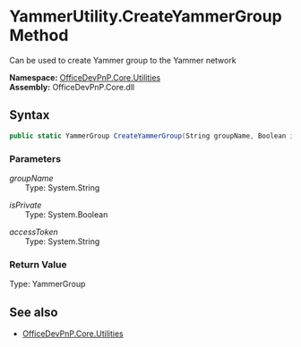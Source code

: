 # YammerUtility.CreateYammerGroup Method  
Can be used to create Yammer group to the Yammer network  

**Namespace:** [OfficeDevPnP.Core.Utilities](OfficeDevPnP.Core.Utilities.md)  
**Assembly:** OfficeDevPnP.Core.dll  
## Syntax
```C#
public static YammerGroup CreateYammerGroup(String groupName, Boolean isPrivate, String accessToken)
```
### Parameters
*groupName*  
&emsp;&emsp;Type: System.String  

*isPrivate*  
&emsp;&emsp;Type: System.Boolean  

*accessToken*  
&emsp;&emsp;Type: System.String  

### Return Value
Type: YammerGroup  


## See also
- [OfficeDevPnP.Core.Utilities](OfficeDevPnP.Core.Utilities.md)

